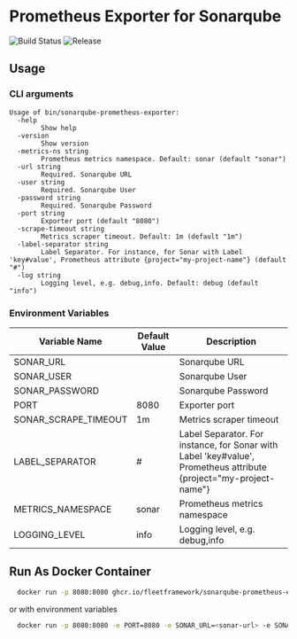 # Prometheus Exporter for Sonarqube

![Build Status](https://github.com/fleetframework/sonarqube-prometheus-exporter/actions/workflows/build.yml/badge.svg)
![Release](https://img.shields.io/github/v/release/fleetframework/sonarqube-prometheus-exporter)

## Usage

### CLI arguments

```
Usage of bin/sonarqube-prometheus-exporter:
  -help
        Show help
  -version
        Show version
  -metrics-ns string
        Prometheus metrics namespace. Default: sonar (default "sonar")
  -url string
        Required. Sonarqube URL
  -user string
        Required. Sonarqube User
  -password string
        Required. Sonarqube Password
  -port string
        Exporter port (default "8080")
  -scrape-timeout string
        Metrics scraper timeout. Default: 1m (default "1m")
  -label-separator string
        Label Separator. For instance, for Sonar with Label 'key#value', Prometheus attribute {project="my-project-name"} (default "#")
  -log string
        Logging level, e.g. debug,info. Default: debug (default "info")

```

### Environment Variables

| Variable Name        | Default Value | Description                                                                                                       |
|----------------------|---------------|-------------------------------------------------------------------------------------------------------------------|
| SONAR_URL            |               | Sonarqube URL                                                                                                     |
| SONAR_USER           |               | Sonarqube User                                                                                                    |
| SONAR_PASSWORD       |               | Sonarqube Password                                                                                                |
| PORT                 | 8080          | Exporter port                                                                                                     |
| SONAR_SCRAPE_TIMEOUT | 1m            | Metrics scraper timeout                                                                                           |
| LABEL_SEPARATOR      | #             | Label Separator. For instance, for Sonar with Label 'key#value', Prometheus attribute {project="my-project-name"} |
| METRICS_NAMESPACE    | sonar         | Prometheus metrics namespace                                                                                      |
| LOGGING_LEVEL        | info          | Logging level, e.g. debug,info                                                                                    |

## Run As Docker Container

```sh
  docker run -p 8080:8080 ghcr.io/fleetframework/sonarqube-prometheus-exporter:v0.0.3 -port 8080 -url <sonar-url> -user <sonar-user> -password <sonar-password>
```

or with environment variables

```sh
  docker run -p 8080:8080 -e PORT=8080 -e SONAR_URL=<sonar-url> -e SONAR_USER=<sonar-user> -e SONAR_PASSWORD=<sonar-password> ghcr.io/fleetframework/sonarqube-prometheus-exporter:v0.0.3
```
